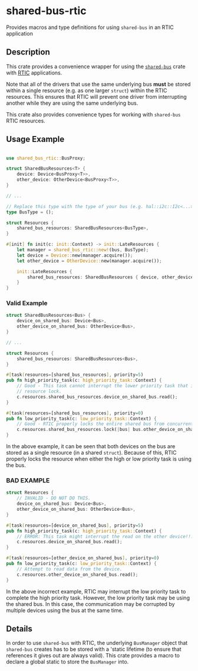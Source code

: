 # shared-bus-rtic
Provides macros and type definitions for using `shared-bus` in an RTIC application

## Description

This crate provides a convenience wrapper for using the
[`shared-bus`](https://crates.io/crates/shared-bus) crate with
[RTIC](https://crates.io/crates/cortex-m-rtic) applications.

Note that all of the drivers that use the same underlying bus **must** be stored within a single
resource (e.g. as one larger `struct`) within the RTIC resources. This ensures that RTIC will
prevent one driver from interrupting another while they are using the same underlying bus.

This crate also provides convenience types for working with `shared-bus` RTIC resources.

## Usage Example
```rust

use shared_bus_rtic::BusProxy;

struct SharedBusResources<T> {
    device: Device<BusProxy<T>>,
    other_device: OtherDevice<BusProxy<T>>,
}

// ...

// Replace this type with the type of your bus (e.g. hal::i2c::I2c<...>).
type BusType = ();

struct Resources {
    shared_bus_resources: SharedBusResources<BusType>,
}

#[init] fn init(c: init::Context) -> init::LateResources {
    let manager = shared_bus_rtic::new!(bus, BusType);
    let device = Device::new(manager.acquire());
    let other_device = OtherDevice::new(manager.acquire());

    init::LateResources {
        shared_bus_resources: SharedBusResources { device, other_device },
    }
}
```

### Valid Example

```rust
struct SharedBusResources<Bus> {
    device_on_shared_bus: Device<Bus>,
    other_device_on_shared_bus: OtherDevice<Bus>,
}

// ...

struct Resources {
    shared_bus_resources: SharedBusResources<Bus>,
}

#[task(resources=[shared_bus_resources], priority=5)
pub fn high_priority_task(c: high_priority_task::Context) {
    // Good - This task cannot interrupt the lower priority task that is using the bus because of a
    // resource lock.
    c.resources.shared_bus_resources.device_on_shared_bus.read();
}

#[task(resources=[shared_bus_resources], priority=0)
pub fn low_priority_task(c: low_priority_task::Context) {
    // Good - RTIC properly locks the entire shared bus from concurrent access.
    c.resources.shared_bus_resources.lock(|bus| bus.other_device_on_shared_bus.read());
}
```

In the above example, it can be seen that both devices on the bus are stored as a single resource
(in a shared `struct`). Because of this, RTIC properly locks the resource when either the high or
low priority task is using the bus.

### BAD EXAMPLE

```rust
struct Resources {
    // INVALID - DO NOT DO THIS.
    device_on_shared_bus: Device<Bus>,
    other_device_on_shared_bus: OtherDevice<Bus>,
}

#[task(resources=[device_on_shared_bus], priority=5)
pub fn high_priority_task(c: high_priority_task::Context) {
    // ERROR: This task might interrupt the read on the other device!!!
    c.resources.device_on_shared_bus.read();
}

#[task(resources=[other_device_on_shared_bus], priority=0)
pub fn low_priority_task(c: low_priority_task::Context) {
    // Attempt to read data from the device.
    c.resources.other_device_on_shared_bus.read();
}
```

In the above incorrect example, RTIC may interrupt the low priority task to complete the high
priority task. However, the low priority task may be using the shared bus. In this case, the
communication may be corrupted by multiple devices using the bus at the same time.

## Details

In order to use `shared-bus` with RTIC, the underlying `BusManager` object that `shared-bus` creates
has to be stored with a 'static lifetime (to ensure that references it gives out are always valid).
This crate provides a macro to declare a global static to store the `BusManager` into.

